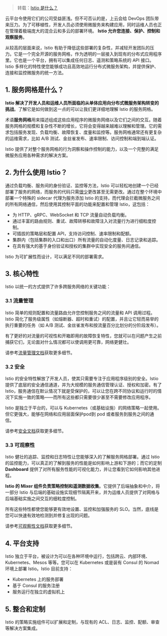 > 转载：[Istio 是什么？](https://istio.io/latest/zh/docs/concepts/what-is-istio/)

云平台令使用它们的公司受益匪浅。但不可否认的是，上云会给 DevOps 团队带来压力。为了可移植性，开发人员必须使用微服务来构建应用，同时运维人员也正在管理着极端庞大的混合云和多云的部署环境。 **Istio 允许您连接、保护、控制和观察服务**。

从较高的层面来说，Istio 有助于降低这些部署的复杂性，并减轻开发团队的压力。它是一个完全开源的服务网格，作为透明的一层接入到现有的分布式应用程序里。它也是一个平台，拥有可以集成任何日志、遥测和策略系统的 API 接口。Istio 多样化的特性使您能够成功且高效地运行分布式微服务架构，并提供保护、连接和监控微服务的统一方法。

## 1. 服务网格是什么？

**Istio 解决了开发人员和运维人员所面临的从单体应用向分布式微服务架构转变的挑战**。了解它是如何做到这一点的可以让我们更详细地理解 Istio 的服务网格。

术语**服务网格**用来描述组成这些应用程序的微服务网络以及它们之间的交互。随着服务网格的规模和复杂性不断的增长，它将会变得越来越难以理解和管理。它的需求包括服务发现、负载均衡、故障恢复、度量和监控等。服务网格通常还有更复杂的运维需求，比如 A/B 测试、金丝雀发布、速率限制、访问控制和端到端认证。

Istio 提供了对整个服务网格的行为洞察和操作控制的能力，以及一个完整的满足微服务应用各种需求的解决方案。

## 2. 为什么使用 Istio？

通过负载均衡、服务间的身份验证、监控等方法，Istio 可以轻松地创建一个已经部署了服务的网络，而服务的代码只需[很少](https://istio.io/latest/zh/docs/tasks/observability/distributed-tracing/overview/#trace-context-propagation)更改甚至无需更改。通过在整个环境中部署一个特殊的 sidecar 代理为服务添加 Istio 的支持，而代理会拦截微服务之间的所有网络通信，然后使用其控制平面的功能来配置和管理 Istio，这包括：

- 为 HTTP、gRPC、WebSocket 和 TCP 流量自动负载均衡。
- 通过丰富的路由规则、重试、故障转移和故障注入对流量行为进行细粒度控制。
- 可插拔的策略层和配置 API，支持访问控制、速率限制和配额。
- 集群内（包括集群的入口和出口）所有流量的自动化度量、日志记录和追踪。
- 在具有强大的基于身份验证和授权的集群中实现安全的服务间通信。

Istio 为可扩展性而设计，可以满足不同的部署需求。

## 3. 核心特性

Istio 以统一的方式提供了许多跨服务网络的关键功能：

### 3.1 流量管理

Istio 简单的规则配置和流量路由允许您控制服务之间的流量和 API 调用过程。Istio 简化了服务级属性（如熔断器、超时和重试）的配置，并且让它轻而易举的执行重要的任务（如 A/B 测试、金丝雀发布和按流量百分比划分的分阶段发布）。

有了更好的对流量的可视性和开箱即用的故障恢复特性，您就可以在问题产生之前捕获它们，无论面对什么情况都可以使调用更可靠，网络更健壮。

请参考[流量管理文档](https://istio.io/latest/zh/docs/concepts/traffic-management/)获取更多细节。

### 3.2 安全

Istio 的安全特性解放了开发人员，使其只需要专注于应用程序级别的安全。Istio 提供了底层的安全通信通道，并为大规模的服务通信管理认证、授权和加密。有了 Istio，服务通信在默认情况下就是受保护的，可以让您在跨不同协议和运行时的情况下实施一致的策略——而所有这些都只需要很少甚至不需要修改应用程序。

Istio 是独立于平台的，可以与 Kubernetes（或基础设施）的网络策略一起使用。但它更强大，能够在网络和应用层面保护pod到 pod 或者服务到服务之间的通信。

请参考[安全文档](https://istio.io/latest/zh/docs/concepts/security/)获取更多细节。

### 3.3 可观察性

Istio 健壮的追踪、监控和日志特性让您能够深入的了解服务网格部署。通过 Istio 的监控能力，可以真正的了解到服务的性能是如何影响上游和下游的；而它的定制 **Dashboard** 提供了对所有服务性能的可视化能力，并让您看到它如何影响其他进程。

**Istio 的 Mixer 组件负责策略控制和遥测数据收集**。它提供了后端抽象和中介，将一部分 Istio 与后端的基础设施实现细节隔离开来，并为运维人员提供了对网格与后端基础实施之间交互的细粒度控制。

所有这些特性都使您能够更有效地设置、监控和加强服务的 SLO。当然，底线是您可以快速有效地检测到并修复出现的问题。

请参考[可观察性文档](https://istio.io/latest/zh/docs/concepts/observability/)获取更多细节。

## 4. 平台支持

Istio 独立于平台，被设计为可以在各种环境中运行，包括跨云、内部环境、Kubernetes、Mesos 等等。您可以在 Kubernetes 或是装有 Consul 的 Nomad 环境上部署 Istio。Istio 目前支持：

- Kubernetes 上的服务部署
- 基于 Consul 的服务注册
- 服务运行在独立的虚拟机上

## 5. 整合和定制

Istio 的策略实施组件可以扩展和定制，与现有的 ACL、日志、监控、配额、审查等解决方案集成。